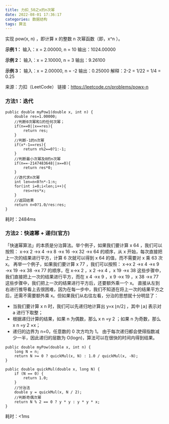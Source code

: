 ```yaml
---
title: 力扣_50之x的n次幂
date: 2022-08-01 17:36:17
categories: 数据结构
tags: 算法
---
```


实现 pow(x, n) ，即计算 x 的整数 n 次幂函数（即，x^n ）。

**示例 1：**
输入：x = 2.00000, n = 10
输出：1024.00000  

**示例 2：**
输入：x = 2.10000, n = 3
输出：9.26100  

**示例 3：**
输入：x = 2.00000, n = -2
输出：0.25000
解释：2-2 = 1/22 = 1/4 = 0.25

来源：力扣（LeetCode）
链接：https://leetcode.cn/problems/powx-n

<!-- more -->

### 方法1：迭代

```
public double myPow1(double x, int n) {
    double res=1.00000;
    //判断0次幂和1的任何次幂；
    if(n==0||x==res){
        return res;
    }
    //判断-1的n次幂
    if(x*-1==res){
        return n%2==0?1:-1;
    }
    //判断最小次幂及0的n次幂
    if(n==-2147483648||x==0){
        return res*0;
    }
    //迭代求n次幂
    int len=n<0?n*-1:n;
    for(int i=0;i<len;i++){
        res=res*x;
    }
    //返回结果
    return n<0?1.0/res:res;
}
```
耗时：2484ms

### 方法2：快速幂 + 递归(官方)
「快速幂算法」的本质是分治算法。举个例子，如果我们要计算 x
64
，我们可以按照：
x→x
2
→x
4
→x
8
→x
16
→x
32
→x
64
的顺序，从 x 开始，每次直接把上一次的结果进行平方，计算 6 次就可以得到 x
64
 的值，而不需要对 x 乘 63 次 x。
再举一个例子，如果我们要计算 x
77
，我们可以按照：
x→x
2
→x
4
→x
9
→x
19
→x
38
→x
77
的顺序，在 x→x
2
，x
2
→x
4
，x
19
→x
38
 这些步骤中，我们直接把上一次的结果进行平方，而在 x
4
→x
9
，x
9
→x
19
，x
38
→x
77
 这些步骤中，我们把上一次的结果进行平方后，还要额外乘一个 x。
直接从左到右进行推导看上去很困难，因为在每一步中，我们不知道在将上一次的结果平方之后，还需不需要额外乘 x。但如果我们从右往左看，分治的思想就十分明显了：
* 当我们要计算 x
n
 时，我们可以先递归地计算出 y=x
⌊n/2⌋
，其中 ⌊a⌋ 表示对 a 进行下取整；
* 根据递归计算的结果，如果 n 为偶数，那么 x
n
=y
2
；如果 n 为奇数，那么 x
n
=y
2
×x；
* 递归的边界为 n=0，任意数的 0 次方均为 1。
由于每次递归都会使得指数减少一半，因此递归的层数为 O(logn)，算法可以在很快的时间内得到结果。

```
public double myPow(double x, int n) {
    long N = n;
    return N >= 0 ? quickMul(x, N) : 1.0 / quickMul(x, -N);
}

public double quickMul(double x, long N) {
    if (N == 0) {
        return 1.0;
    }
    //分治法
    double y = quickMul(x, N / 2);
    //判断奇偶次幂
    return N % 2 == 0 ? y * y : y * y * x;
}
```

耗时：<1ms